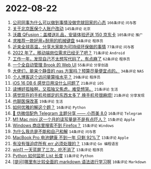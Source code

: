 # 2022-08-22

1. [公司同事为什么可以做到事情没做完就回家的心态](https://www.v2ex.com/t/874454) `166条评论` `问与答`
1. [关于北京医保个人账户改动](https://www.v2ex.com/t/874456) `145条评论` `北京`
1. [沃趣 QFusion：盖楼送礼品，安装体验还送 150 京东卡](https://www.v2ex.com/t/874578) `105条评论` `推广`
1. [求推荐一款好用+耐用的机械键盘](https://www.v2ex.com/t/874446) `94条评论` `程序员`
1. [近来全球高温，分享大家能为可持续环保做的事情](https://www.v2ex.com/t/874495) `77条评论` `问与答`
1. [2022 年了，移动端岗位需求已经无了吧？](https://www.v2ex.com/t/874461) `71条评论` `Android`
1. [工作一年，发现自己不太想写代码了，有点麻了](https://www.v2ex.com/t/874441) `62条评论` `程序员`
1. [一个全自动管理 Brook 的 Web UI](https://www.v2ex.com/t/874442) `55条评论` `分享创造`
1. [大佬们，能来个静音的 nas 方案吗？预算尽量便宜点的。](https://www.v2ex.com/t/874510) `34条评论` `NAS`
1. [个人博客这个访问量算啥水平？](https://www.v2ex.com/t/874484) `29条评论` `程序员`
1. [iOS 16 DB 6 感觉日用没什么问题了](https://www.v2ex.com/t/874565) `21条评论` `iOS`
1. [读博好孤独啊，又孤独又焦虑，难受想哭。](https://www.v2ex.com/t/874535) `21条评论` `生活`
1. [感觉现在的手机号绑定的东西太多了,换手机号很麻烦!](https://www.v2ex.com/t/874487) `21条评论` `分享发现`
1. [也聊医保改革](https://www.v2ex.com/t/874516) `19条评论` `生活`
1. [如何优雅的解这个题？](https://www.v2ex.com/t/874486) `16条评论` `Python`
1. [🎨 仿微信配色 Telegram 主题分享 —— 小而美 8.0](https://www.v2ex.com/t/874435) `16条评论` `Telegram`
1. [M1 Mac mini 这一个月的读写量是不是有点吓人？](https://www.v2ex.com/t/874522) `15条评论` `Apple`
1. [Windows 商店里搜索不到 Firefox？](https://www.v2ex.com/t/874436) `15条评论` `Windows`
1. [为什么我总是不能和自己和解](https://www.v2ex.com/t/874566) `14条评论` `问与答`
1. [MacBook Pro 电池健康 不到一年 只剩 92%了](https://www.v2ex.com/t/874536) `13条评论` `Apple`
1. [有没有强迫症所有 err 必须处理的？](https://www.v2ex.com/t/874530) `13条评论` `Go 编程语言`
1. [win11 一天蓝屏了三次，吃不消了](https://www.v2ex.com/t/874528) `13条评论` `程序员`
1. [Python 如何监听 List 长度](https://www.v2ex.com/t/874515) `11条评论` `Python`
1. [[提问]哪里有比较全面的 markdown 语法进行学习啊](https://www.v2ex.com/t/874548) `10条评论` `Markdown`
